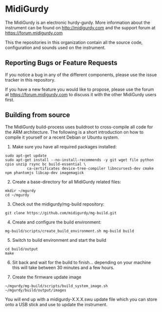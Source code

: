 # MidiGurdy

The MidiGurdy is an electronic hurdy-gurdy. More information about the instrument can be found on
http://midigurdy.com and the support forum at https://forum.midigurdy.com

This the repositories in this organization contain all the source code, configuration and sounds used
on the instrument.

## Reporting Bugs or Feature Requests

If you notice a bug in any of the different components, please use the issue tracker in this repository.

If you have a new feature you would like to propose, please use the forum at
https://forum.midigurdy.com to discuss it with the other MidiGurdy users first.

## Building from source

The MidiGurdy build-process uses buildroot to cross-compile all code for the ARM architecture. The following
is a short introduction on how to compile it yourself or a recent Debian or Ubuntu system.

1. Make sure you have all required packages installed:
 ```
 sudo apt-get update
 sudo apt-get install --no-install-recommends -y git wget file python cpio unzip rsync bc build-essential \
           ca-certificates device-tree-compiler libncurses5-dev cmake npm phantomjs libcap-dev imagemagick

 ```

2. Create a base-directory for all MidiGurdy related files:
 ```
 mkdir ~/mgurdy
 cd ~/mgurdy
 ```

3. Check out the midigurdy/mg-build repository:
 ```
 git clone https://github.com/midigurdy/mg-build.git
 ```

4. Create and configure the build environment:
 ```
 mg-build/scripts/create_build_environment.sh mg-build build
 ```

5. Switch to build environment and start the build
 ```
 cd build/output
 make
 ```
6. Sit back and wait for the build to finish... depending on your machine this will take between 30 minutes and a few hours.
 
7. Create the firmware update image
 ```
 ~/mgurdy/mg-build/scripts/build_system_image.sh ~/mgurdy/build/output/images
 ```
You will end up with a midigurdy-X.X.X.swu update file which you can store onto a USB stick and use to update the instrument.
